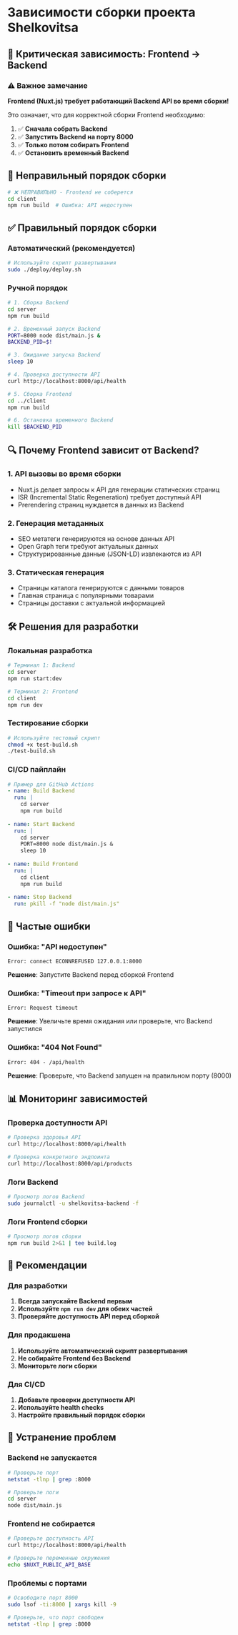 # Зависимости сборки проекта Shelkovitsa

## 🔗 Критическая зависимость: Frontend → Backend

### ⚠️ Важное замечание

**Frontend (Nuxt.js) требует работающий Backend API во время сборки!**

Это означает, что для корректной сборки Frontend необходимо:

1. ✅ **Сначала собрать Backend**
2. ✅ **Запустить Backend на порту 8000**
3. ✅ **Только потом собирать Frontend**
4. ✅ **Остановить временный Backend**

## 🚫 Неправильный порядок сборки

```bash
# ❌ НЕПРАВИЛЬНО - Frontend не соберется
cd client
npm run build  # Ошибка: API недоступен
```

## ✅ Правильный порядок сборки

### Автоматический (рекомендуется)
```bash
# Используйте скрипт развертывания
sudo ./deploy/deploy.sh
```

### Ручной порядок
```bash
# 1. Сборка Backend
cd server
npm run build

# 2. Временный запуск Backend
PORT=8000 node dist/main.js &
BACKEND_PID=$!

# 3. Ожидание запуска Backend
sleep 10

# 4. Проверка доступности API
curl http://localhost:8000/api/health

# 5. Сборка Frontend
cd ../client
npm run build

# 6. Остановка временного Backend
kill $BACKEND_PID
```

## 🔍 Почему Frontend зависит от Backend?

### 1. **API вызовы во время сборки**
- Nuxt.js делает запросы к API для генерации статических страниц
- ISR (Incremental Static Regeneration) требует доступный API
- Prerendering страниц нуждается в данных из Backend

### 2. **Генерация метаданных**
- SEO метатеги генерируются на основе данных API
- Open Graph теги требуют актуальных данных
- Структурированные данные (JSON-LD) извлекаются из API

### 3. **Статическая генерация**
- Страницы каталога генерируются с данными товаров
- Главная страница с популярными товарами
- Страницы доставки с актуальной информацией

## 🛠️ Решения для разработки

### Локальная разработка
```bash
# Терминал 1: Backend
cd server
npm run start:dev

# Терминал 2: Frontend
cd client
npm run dev
```

### Тестирование сборки
```bash
# Используйте тестовый скрипт
chmod +x test-build.sh
./test-build.sh
```

### CI/CD пайплайн
```yaml
# Пример для GitHub Actions
- name: Build Backend
  run: |
    cd server
    npm run build
    
- name: Start Backend
  run: |
    cd server
    PORT=8000 node dist/main.js &
    sleep 10
    
- name: Build Frontend
  run: |
    cd client
    npm run build
    
- name: Stop Backend
  run: pkill -f "node dist/main.js"
```

## 🚨 Частые ошибки

### Ошибка: "API недоступен"
```
Error: connect ECONNREFUSED 127.0.0.1:8000
```
**Решение**: Запустите Backend перед сборкой Frontend

### Ошибка: "Timeout при запросе к API"
```
Error: Request timeout
```
**Решение**: Увеличьте время ожидания или проверьте, что Backend запустился

### Ошибка: "404 Not Found"
```
Error: 404 - /api/health
```
**Решение**: Проверьте, что Backend запущен на правильном порту (8000)

## 📊 Мониторинг зависимостей

### Проверка доступности API
```bash
# Проверка здоровья API
curl http://localhost:8000/api/health

# Проверка конкретного эндпоинта
curl http://localhost:8000/api/products
```

### Логи Backend
```bash
# Просмотр логов Backend
sudo journalctl -u shelkovitsa-backend -f
```

### Логи Frontend сборки
```bash
# Просмотр логов сборки
npm run build 2>&1 | tee build.log
```

## 🎯 Рекомендации

### Для разработки
1. **Всегда запускайте Backend первым**
2. **Используйте `npm run dev` для обеих частей**
3. **Проверяйте доступность API перед сборкой**

### Для продакшена
1. **Используйте автоматический скрипт развертывания**
2. **Не собирайте Frontend без Backend**
3. **Мониторьте логи сборки**

### Для CI/CD
1. **Добавьте проверки доступности API**
2. **Используйте health checks**
3. **Настройте правильный порядок сборки**

## 🔧 Устранение проблем

### Backend не запускается
```bash
# Проверьте порт
netstat -tlnp | grep :8000

# Проверьте логи
cd server
node dist/main.js
```

### Frontend не собирается
```bash
# Проверьте доступность API
curl http://localhost:8000/api/health

# Проверьте переменные окружения
echo $NUXT_PUBLIC_API_BASE
```

### Проблемы с портами
```bash
# Освободите порт 8000
sudo lsof -ti:8000 | xargs kill -9

# Проверьте, что порт свободен
netstat -tlnp | grep :8000
```
